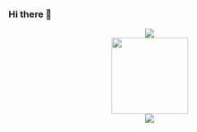 ### Hi there 👋

<!--
**Metaphysicist0/Metaphysicist0** is a ✨ _special_ ✨ repository because its `README.md` (this file) appears on your GitHub profile.

Here are some ideas to get you started:

- 🔭 I’m currently working on medical image analysis and medical robotics.
- 🌱 I’m currently learning deep-learning, static analysis, and intelligent control.
- 👯 I’m looking to collaborate on ...
- 🤔 I’m looking for help with medical students and medical experts.
- 💬 Ask me about ...
- 📫 How to reach me: 2150248@tongji.edu.cn
- 😄 Pronouns: ...
- ⚡ Fun fact: ...
-->

<div align="center"> <img src="https://activity-graph.herokuapp.com/graph?username=sun0225SUN&theme=xcode" /> </div>

<div align="center"> <img height="137px" src="https://github-readme-stats.vercel.app/api?username=Metaphysicist0&hide_title=true&hide_border=true&show_icons=trueline_height=21&text_color=000&icon_color=000&bg_color=0,ea6161,ffc64d,fffc4d,52fa5a&theme=graywhite" /> </div>

<div align="center"> <img src="https://github-readme-stats.vercel.app/api/top-langs/?username=Metaphysicist0&hide_title=true&hide_border=true&layout=compact&langs_count=6&text_color=000&icon_color=fff&bg_color=0,52fa5a,4dfcff,c64dff&theme=graywhite" /> </div>
